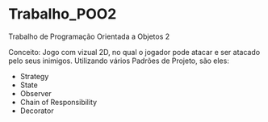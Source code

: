 # Trabalho_POO2
Trabalho de Programação Orientada a Objetos 2

Conceito: Jogo com vizual 2D, no qual o jogador pode atacar e ser atacado pelo seus inimigos.
Utilizando vários Padrões de Projeto, são eles:
- Strategy
- State
- Observer
- Chain of Responsibility
- Decorator
